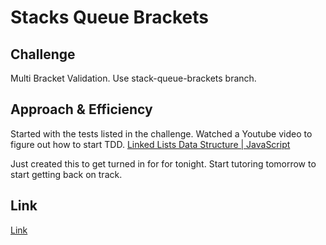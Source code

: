 # Stacks Queue Brackets

## Challenge

Multi Bracket Validation. Use stack-queue-brackets branch.

## Approach & Efficiency

Started with the tests listed in the challenge. Watched a Youtube video to figure out how to start TDD. [Linked Lists Data Structure | JavaScript](https://www.youtube.com/watch?v=ZBdE8DElQQU)

Just created this to get turned in for for tonight. Start tutoring tomorrow to start getting back on track.

## Link

[Link](https://github.com/vbchomp/data-structures-and-algorithms/tree/main/javascript/stack-queue-brackets)
